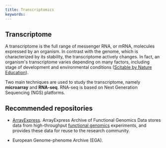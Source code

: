 ```yaml
---
title: Transcriptomics
keywords:
---
```


## Transcriptome
A transcriptome is the full range of messenger RNA, or mRNA, molecules expressed by an organism. In contrast with the genome, which is characterized by its stability, the transcriptome actively changes. In fact, an organism's transcriptome varies depending on many factors, including stage of development and environmental conditions ([Scitable by Nature Education](https://www.nature.com/scitable/definition/transcriptome-296/)).

Two main techniques are used to study the transcriptome, namely **microarray** and **RNA-seq**. RNA-seq is based on Next Generation Sequencing (NGS) platforms.

## Recommended repositories
* [ArrayExpress](arrayexpress).
ArrayExpress Archive of Functional Genomics Data stores data from high-throughput [functional genomics](https://www.ebi.ac.uk/training/online/course/functional-genomics-introduction-embl-ebi-resource/what-functional-genomics-1) experiments, and provides these data for reuse to the research community.

* European Genome-phenome Archive (EGA).
